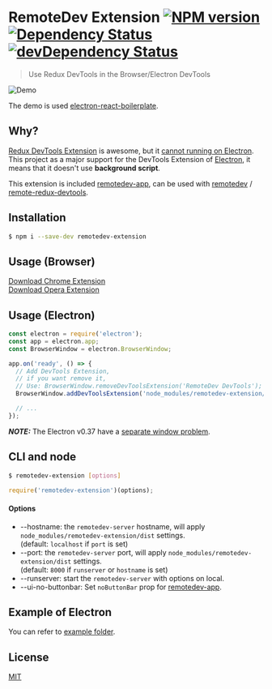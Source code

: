 # RemoteDev Extension [![NPM version](http://img.shields.io/npm/v/remotedev-extension.svg?style=flat)](https://www.npmjs.com/package/remotedev-extension) [![Dependency Status](https://david-dm.org/jhen0409/remotedev-extension.svg)](https://david-dm.org/jhen0409/remotedev-extension) [![devDependency Status](https://david-dm.org/jhen0409/remotedev-extension/dev-status.svg)](https://david-dm.org/jhen0409/remotedev-extension#info=devDependencies)

> Use Redux DevTools in the Browser/Electron DevTools

![Demo](https://cloud.githubusercontent.com/assets/3001525/14159740/2b6b89b0-f70a-11e5-8d31-20046b482208.png)

The demo is used [electron-react-boilerplate](https://github.com/chentsulin/electron-react-boilerplate).

## Why?

[Redux DevTools Extension](https://github.com/zalmoxisus/redux-devtools-extension) is awesome, but it [cannot running on Electron](https://github.com/zalmoxisus/redux-devtools-extension/issues/13). This project as a major support for the DevTools Extension of [Electron](https://github.com/atom/electron), it means that it doesn't use __background script__.

This extension is included [remotedev-app](https://github.com/zalmoxisus/remotedev-app), can be used with [remotedev](https://github.com/zalmoxisus/remotedev) / [remote-redux-devtools](https://github.com/zalmoxisus/remote-redux-devtools).

## Installation

```bash
$ npm i --save-dev remotedev-extension
```

## Usage (Browser)

[Download Chrome Extension](https://chrome.google.com/webstore/detail/remotedev-devtools/npmkpkaejamnfodceoimeeioacfcijop)  
[Download Opera Extension](https://addons.opera.com/extensions/details/remotedev-devtools)

## Usage (Electron)

```js
const electron = require('electron');
const app = electron.app;
const BrowserWindow = electron.BrowserWindow;

app.on('ready', () => {
  // Add DevTools Extension,
  // if you want remove it,
  // Use: BrowserWindow.removeDevToolsExtension('RemoteDev DevTools');
  BrowserWindow.addDevToolsExtension('node_modules/remotedev-extension/dist');

  // ...
});
```

__*NOTE:*__ The Electron v0.37 have a [separate window problem](https://github.com/atom/electron/issues/4958#issuecomment-205121647).

## CLI and node

```bash
$ remotedev-extension [options]
```

```js
require('remotedev-extension')(options);
```

#### Options

* --hostname: the `remotedev-server` hostname, will apply `node_modules/remotedev-extension/dist` settings.  
(default: `localhost` if `port` is set)
* --port: the `remotedev-server` port, will apply `node_modules/remotedev-extension/dist` settings.  
(default: `8000` if `runserver` or `hostname` is set)
* --runserver: start the `remotedev-server` with options on local.
* --ui-no-buttonbar: Set `noButtonBar` prop for [remotedev-app](https://github.com/zalmoxisus/remotedev-app/blob/master/src/app/index.js#L19).

## Example of Electron

You can refer to [example folder](example).

## License

[MIT](LICENSE)
